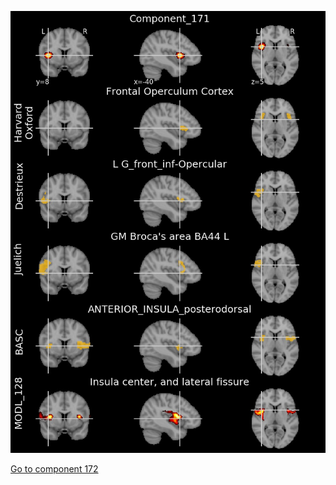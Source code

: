 


![171](preliminary/171.jpg "Component 171")

[Go to component 172](https://parietal-inria.github.io/MODL_atlas/1024/172 "Component 172")